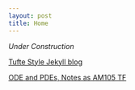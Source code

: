 ```yaml
---
layout: post
title: Home
---
```


*Under Construction*

[Tufte Style Jekyll blog](posts/tuft-style-jekyll-blog)

[ODE and PDEs, Notes as AM105 TF](posts/am105)